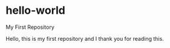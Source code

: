 # hello-world
My First Repository

Hello, this is my first repository and I thank you for reading this.
